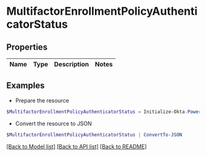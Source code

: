# MultifactorEnrollmentPolicyAuthenticatorStatus
## Properties

Name | Type | Description | Notes
------------ | ------------- | ------------- | -------------

## Examples

- Prepare the resource
```powershell
$MultifactorEnrollmentPolicyAuthenticatorStatus = Initialize-Okta.PowerShellMultifactorEnrollmentPolicyAuthenticatorStatus 
```

- Convert the resource to JSON
```powershell
$MultifactorEnrollmentPolicyAuthenticatorStatus | ConvertTo-JSON
```

[[Back to Model list]](../README.md#documentation-for-models) [[Back to API list]](../README.md#documentation-for-api-endpoints) [[Back to README]](../README.md)

